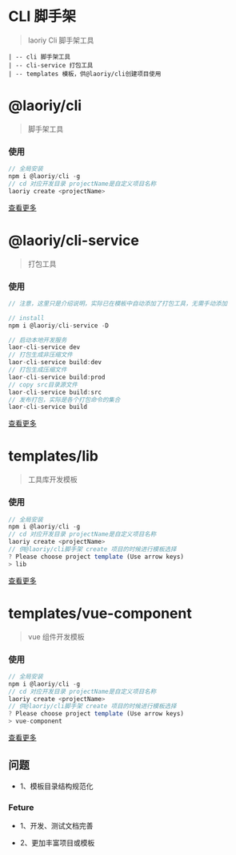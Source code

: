 # CLI 脚手架

> laoriy Cli 脚手架工具

```
| -- cli 脚手架工具
| -- cli-service 打包工具
| -- templates 模板，供@laoriy/cli创建项目使用
```

# @laoriy/cli

> 脚手架工具

### 使用

```js
// 全局安装
npm i @laoriy/cli -g
// cd 对应开发目录 projectName是自定义项目名称
laoriy create <projectName>
```

[查看更多](http://git.aqara.com/root/AIOT_aqara-npm-libs/-/blob/ops/aqara-cli/cli/README.md)

# @laoriy/cli-service

> 打包工具

### 使用

```js
// 注意，这里只是介绍说明，实际已在模板中自动添加了打包工具，无需手动添加

// install
npm i @laoriy/cli-service -D

// 启动本地开发服务
laor-cli-service dev
// 打包生成非压缩文件
laor-cli-service build:dev
// 打包生成压缩文件
laor-cli-service build:prod
// copy src目录源文件
laor-cli-service build:src
// 发布打包，实际是各个打包命令的集合
laor-cli-service build

```

[查看更多](http://git.aqara.com/root/AIOT_aqara-npm-libs/-/blob/ops/aqara-cli/cli-service/README.md)

# templates/lib

> 工具库开发模板

### 使用

```js
// 全局安装
npm i @laoriy/cli -g
// cd 对应开发目录 projectName是自定义项目名称
laoriy create <projectName>
// 供@laoriy/cli脚手架 create 项目的时候进行模板选择
? Please choose project template (Use arrow keys)
> lib
```

[查看更多](http://git.aqara.com/root/AIOT_aqara-npm-libs/-/blob/ops/aqara-cli/templates/lib/README.md)

# templates/vue-component

> vue 组件开发模板

### 使用

```js
// 全局安装
npm i @laoriy/cli -g
// cd 对应开发目录 projectName是自定义项目名称
laoriy create <projectName>
// 供@laoriy/cli脚手架 create 项目的时候进行模板选择
? Please choose project template (Use arrow keys)
> vue-component
```

[查看更多](http://git.aqara.com/root/AIOT_aqara-npm-libs/-/blob/ops/aqara-cli/templates/vue-component/README.md)

## 问题

- 1、模板目录结构规范化

### Feture

- 1、开发、测试文档完善

- 2、更加丰富项目或模板
